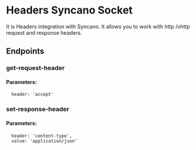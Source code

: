# Headers Syncano Socket

It is Headers integration with Syncano. It allows you to work with http /vhttp request and response headers.

## Endpoints

### get-request-header

#### Parameters:

      header: 'accept'


### set-response-header

#### Parameters:

      header: 'content-type',
      value: 'application/json'

